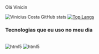 Olá Vinicin 

![Vinicius Costa GitHub stats](https://github-readme-stats.vercel.app/api?username=vinicincosta&show_icons=true&theme=tokyonight)
[![Top Langs](https://github-readme-stats.vercel.app/api/top-langs/?username=vinicincosta&langs_count=8)](https://github.com/anuraghazra/github-readme-stats)

### Tecnologias que eu uso no meu dia

<div style="display: inline_block"></br>

<img align="center" alt="html5" src="https://img.shields.io/badge/Python-3776AB?style=for-the-badge&logo=python&logoColor=white">
<img align="center" alt="html5" src=https://www.google.com/url?sa=i&url=https%3A%2F%2Fpt.m.wikipedia.org%2Fwiki%2FFicheiro%3AHTML5_logo_and_wordmark.svg&psig=AOvVaw3dGH1SWCxTgC-rUNGdlWXC&ust=1743263681709000&source=images&cd=vfe&opi=89978449&ved=0CBIQjRxqFwoTCLCTy9eRrYwDFQAAAAAdAAAAABAE&logo=python&logoColor=white">

</div>
